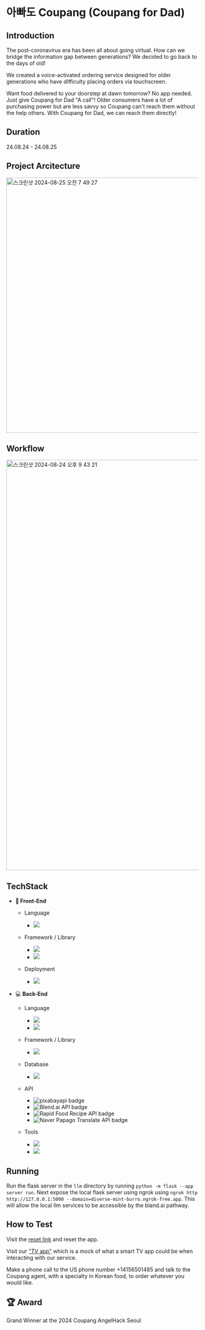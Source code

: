 # 아빠도 Coupang (Coupang for Dad)

## Introduction
The post-coronavirus era has been all about going virtual. How can we bridge the information gap between generations? We decided to go back to the days of old!

We created a voice-activated ordering service designed for older generations who have difficulty placing orders via touchscreen.

Want food delivered to your doorstep at dawn tomorrow? No app needed. Just give Coupang for Dad "A call"! Older consumers have a lot of purchasing power but are less savvy so Coupang can't reach them without the help others. With Coupang for Dad, we can reach them directly! 


## Duration
24.08.24 - 24.08.25 
    
## Project Arcitecture
<img width="667" alt="스크린샷 2024-08-25 오전 7 49 27" src="https://github.com/user-attachments/assets/968a92b7-88ef-47c9-ae3f-e6d5ac52b2c8">

## Workflow
<img width="1073" alt="스크린샷 2024-08-24 오후 9 43 21" src="https://github.com/user-attachments/assets/9ec88f04-93ca-4d0d-a8af-6ec676b15af4">

## TechStack
- **:art: Front-End**

  - Language
    - <img src="https://img.shields.io/badge/javascript-F7DF1E?style=for-the-badge&logo=javascript&logoColor=black">

  - Framework / Library
    - <img src="https://img.shields.io/badge/react-61DAFB?style=for-the-badge&logo=react&logoColor=black">
    - <img src="https://img.shields.io/badge/ChatGPT--4o_API-000000?style=for-the-badge&logo=openai&logoColor=white">

  - Deployment
    - <img src="https://img.shields.io/badge/Vercel-000000?style=for-the-badge&logo=vercel&logoColor=white">


- :computer: __Back-End__

  - Language
    - <img src="https://img.shields.io/badge/Python-3776AB?style=for-the-badge&logo=Python&logoColor=white">
    - <img src="https://img.shields.io/badge/Node.js-339933?style=for-the-badge&logo=Node.js&logoColor=white">

  - Framework / Library
    - <img src="https://img.shields.io/badge/Flask-000000?style=for-the-badge&logo=flask&logoColor=white">

  - Database
    - <img src="https://img.shields.io/badge/Firebase_Realtime_DB-FFCA28?style=for-the-badge&logo=firebase&logoColor=black">

  - API
    - <img src="https://img.shields.io/badge/pixabayapi-0288D1?style=for-the-badge&logo=photoshop&logoColor=white" alt="pixabayapi badge"> 
    - <img src="https://img.shields.io/badge/Blend.ai_API-000000?style=for-the-badge&logo=blend&logoColor=white" alt="Blend.ai API badge"> 
    - <img src="https://img.shields.io/badge/Rapid_Food_Recipe_API-FF5722?style=for-the-badge&logo=food&logoColor=white" alt="Rapid Food Recipe API badge">
    - <img src="https://img.shields.io/badge/Naver_Papago_Translate_API-03C75A?style=for-the-badge&logo=naver&logoColor=white" alt="Naver Papago Translate API badge">

  - Tools
    - <img src="https://img.shields.io/badge/ngrok-1F1E1F?style=for-the-badge&logo=ngrok&logoColor=white">
    - <img src="https://img.shields.io/badge/ChatGPT--4o-000000?style=for-the-badge&logo=openai&logoColor=white">

## Running
Run the flask server in the `llm` directory by running `python -m flask --app server run`.
Next expose the local flask server using ngrok using `ngrok http http://127.0.0.1:5000 --domain=diverse-mint-burro.ngrok-free.app`. This will allow the local llm services to be accessible by the bland.ai pathway.

## How to Test
Visit the [reset link](https://us-central1-hackseoul20241.cloudfunctions.net/api/reset) and reset the app.

Visit our ["TV app"](https://hack06.vercel.app/) which is a mock of what a smart TV app could be when interacting with our service.

Make a phone call to the US phone number +14156501485 and talk to the Coupang agent, with a specialty in Korean food, to order whatever you would like.

## 🏆 Award
Grand Winner at the 2024 Coupang AngelHack Seoul
